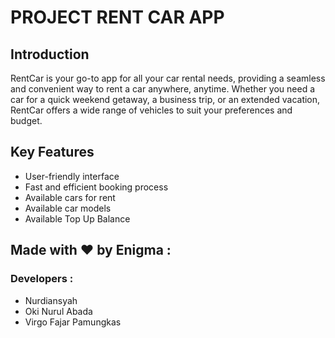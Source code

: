 # PROJECT RENT CAR APP

## Introduction
RentCar is your go-to app for all your car rental needs, providing a seamless and convenient way to rent a car anywhere, anytime. Whether you need a car for a quick weekend getaway, a business trip, or an extended vacation, RentCar offers a wide range of vehicles to suit your preferences and budget.

## Key Features
- User-friendly interface
- Fast and efficient booking process
- Available cars for rent
- Available car models
- Available Top Up Balance

## Made with ❤️ by Enigma :
### Developers :
- Nurdiansyah
- Oki Nurul Abada
- Virgo Fajar Pamungkas